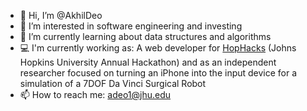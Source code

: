 - 👋 Hi, I’m @AkhilDeo
- 👀 I’m interested in software engineering and investing
- 🌱 I’m currently learning about data structures and algorithms
- 💻 I'm currently working as: A web developer for [HopHacks](https://github.com/HopHacks) (Johns Hopkins University Annual Hackathon) and as an independent researcher focused on turning an iPhone into the input device for a simulation of a 7DOF Da Vinci Surgical Robot
- 📫 How to reach me: adeo1@jhu.edu

<!---
AkhilDeo/AkhilDeo is a ✨ special ✨ repository because its `README.md` (this file) appears on your GitHub profile.
You can click the Preview link to take a look at your changes.
--->
